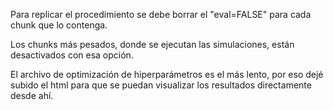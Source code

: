 Para replicar el procedimiento se debe borrar el "eval=FALSE" para cada chunk que lo contenga.

Los chunks más pesados, donde se ejecutan las simulaciones, están desactivados con esa opción.

El archivo de optimización de hiperparámetros es el más lento, por eso dejé subido el html para que se puedan visualizar los resultados directamente desde ahí. 
